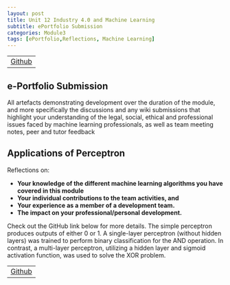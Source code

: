 ```yaml
---
layout: post
title: Unit 12 Industry 4.0 and Machine Learning
subtitle: ePortfolio Submission
categories: Module3
tags: [ePortfolio,Reflections, Machine Learning]
---
```

<html lang="en">

<table>
    <tr>
        <td><a href="../../../../MachineLearning" target="_blank" class="button large">Github</a></td> 
    </tr>
</table>

<body>

<h2>e-Portfolio Submission</h2>
<p>
All artefacts demonstrating development over the duration of the module, and more specifically the discussions and any wiki submissions that highlight your understanding of the legal, social, ethical and professional issues faced by machine learning professionals, as well as team meeting notes, peer and tutor feedback
</p>

<h2>Applications of Perceptron</h2>
<p>Reflections on:</p>
<ul>
    <li><strong>Your knowledge of the different machine learning algorithms you have covered in this module</strong></li>
    <li><strong>Your individual contributions to the team activities, and</strong></li>
    <li><strong>Your experience as a member of a development team.</strong></li>
    <li><strong>The impact on your professional/personal development.</strong></li>
</ul>

<p>
    Check out the GitHub link below for more details. 
    The simple perceptron produces outputs of either 0 or 1. A single-layer perceptron (without hidden layers) was trained to perform binary classification for the AND operation. 
    In contrast, a multi-layer perceptron, utilizing a hidden layer and sigmoid activation function, was used to solve the XOR problem.
</p>

</body>

</html>

<table>
    <tr>
        <td><a href="../../../../MachineLearning" target="_blank" class="button large">Github</a></td> 
    </tr>
</table>


